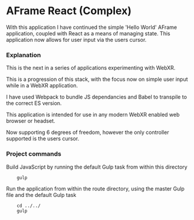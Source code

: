 # AFrame React (Complex)

With this application I have continued the simple 'Hello World' AFrame application, coupled with React as a means of managing state. This application now allows for user input via the users cursor.

### Explanation ###

This is the next in a series of applications experimenting with WebXR.

This is a progression of this stack, with the focus now on simple user input while in a WebXR application.

I have used Webpack to bundle JS dependancies and Babel to transpile to the correct ES version.

This application is intended for use in any modern WebXR enabled web browser or headset.

Now supporting 6 degrees of freedom, however the only controller supported is the users cursor.

### Project commands ###

Build JavaScript by running the default Gulp task from within this directory
```
    gulp
```

Run the application from within the route directory, using the master Gulp file and the default Gulp task
```
    cd ../../
    gulp
```

